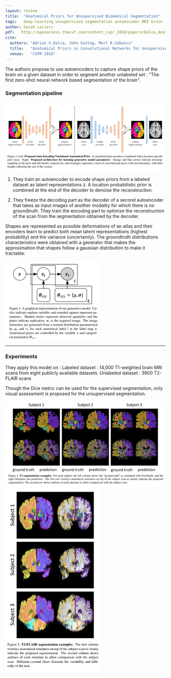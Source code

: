 ```yaml
---
layout: review
title:  "Anatomical Priors for Unsupervised Biomedical Segmentation"
tags:   deep-learning unsupervised segmentation autoencoder MRI brain 
author: Sarah Leclerc
pdf:   http://openaccess.thecvf.com/content_cvpr_2018/papers/Dalca_Anatomical_Priors_in_CVPR_2018_paper.pdf
cite:
  authors: "Adrian V.Dalca, John Guttag, Mert R.Sabuncu"
  title:   "Anatomical Priors in Convolutional Networks for Unsupervised Biomedical Segmentation"
  venue:   "CVPR 2018"
---
```



The authors propose to use autoencoders to capture shape priors of the brain on a given dataset in order to segment another unlabeled set : "The first zero-shot neural network based segmentation of the brain".

### Segmentation pipeline

![](/deep-learning/images/biomedical-priors/pipeline.png)



1. They train an autoencoder to encode shape priors from a labeled dataset as latent representations z. A location probabilistic prior is combined at the end of the decoder to denoise the reconstruction. 


2. They freeze the decoding part as the decoder of a second autoencoder that takes as input images of another modality for which there is no groundtruth. They train the encoding part to optimize the reconstruction of the scan from the segmentation obtained by the decoder.



Shapes are represented as possible deformations of an atlas and their encoders learn to predict both mean latent representations (highest probability) and the variance (uncertainty). The groundtruth distributions characteristics were obtained with a generator that makes the approximation that shapes follow a gaussian distribution to make it tractable:

![](/deep-learning/images/biomedical-priors/generator.png)



---


### Experiments

They apply this model on :
Labeled dataset : 14,000 T1-weighted brain MRI scans from eight publicly available datasets.
Unlabeled dataset : 3800 T2-FLAIR scans

Though the Dice metric can be used for the supervised segmentation, only visual assessment is proposed for the unsupervised segmentation.



![](/deep-learning/images/biomedical-priors/T1segs.png)
![](/deep-learning/images/biomedical-priors/Tflairsegs.png)

